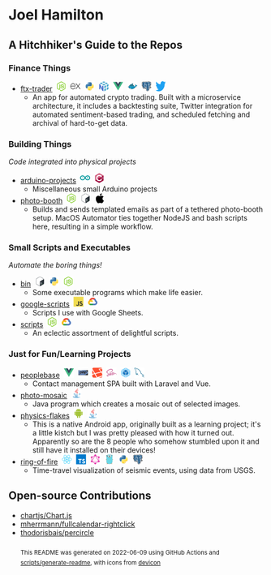 # Joel Hamilton

## A Hitchhiker's Guide to the Repos
### Finance Things
- [ftx-trader](https://github.com/joel-hamilton/ftx-trader)&nbsp;&nbsp;<img src="icons/nodejs/nodejs-original.svg" alt="nodejs" width="20" height="20">&nbsp;&nbsp;<img src="icons/express/express-original.svg" alt="express" width="20" height="20">&nbsp;&nbsp;<img src="icons/python/python-original.svg" alt="python" width="20" height="20">&nbsp;&nbsp;<img src="icons/numpy/numpy-original.svg" alt="numpy" width="20" height="20">&nbsp;&nbsp;<img src="icons/vuejs/vuejs-original.svg" alt="vuejs" width="20" height="20">&nbsp;&nbsp;<img src="icons/docker/docker-original.svg" alt="docker" width="20" height="20">&nbsp;&nbsp;<img src="icons/postgresql/postgresql-original.svg" alt="postgresql" width="20" height="20">&nbsp;&nbsp;<img src="icons/twitter/twitter-original.svg" alt="twitter" width="20" height="20">
    - An app for automated crypto trading. Built with a microservice architecture, it includes a backtesting suite, Twitter integration for automated sentiment-based trading, and scheduled fetching and archival of hard-to-get data.
### Building Things
_Code integrated into physical projects_
- [arduino-projects](https://github.com/joel-hamilton/arduino-projects)&nbsp;&nbsp;<img src="icons/arduino/arduino-original.svg" alt="arduino" width="20" height="20">&nbsp;&nbsp;<img src="icons/cplusplus/cplusplus-original.svg" alt="cplusplus" width="20" height="20">
    - Miscellaneous small Arduino projects
- [photo-booth](https://github.com/joel-hamilton/photo-booth)&nbsp;&nbsp;<img src="icons/nodejs/nodejs-original.svg" alt="nodejs" width="20" height="20">&nbsp;&nbsp;<img src="icons/bash/bash-original.svg" alt="bash" width="20" height="20">&nbsp;&nbsp;<img src="icons/apple/apple-original.svg" alt="apple" width="20" height="20">
    - Builds and sends templated emails as part of a tethered photo-booth setup. MacOS Automator ties together NodeJS and bash scripts here, resulting in a simple workflow.
### Small Scripts and Executables
_Automate the boring things!_
- [bin](https://github.com/joel-hamilton/bin)&nbsp;&nbsp;<img src="icons/bash/bash-original.svg" alt="bash" width="20" height="20">&nbsp;&nbsp;<img src="icons/python/python-original.svg" alt="python" width="20" height="20">&nbsp;&nbsp;<img src="icons/nodejs/nodejs-original.svg" alt="nodejs" width="20" height="20">
    - Some executable programs which make life easier.
- [google-scripts](https://github.com/joel-hamilton/google-scripts)&nbsp;&nbsp;<img src="icons/javascript/javascript-original.svg" alt="javascript" width="20" height="20">&nbsp;&nbsp;<img src="icons/googlecloud/googlecloud-original.svg" alt="googlecloud" width="20" height="20">
    - Scripts I use with Google Sheets.
- [scripts](https://github.com/joel-hamilton/scripts)&nbsp;&nbsp;<img src="icons/nodejs/nodejs-original.svg" alt="nodejs" width="20" height="20">&nbsp;&nbsp;<img src="icons/googlecloud/googlecloud-original.svg" alt="googlecloud" width="20" height="20">
    - An eclectic assortment of delightful scripts.
### Just for Fun/Learning Projects
- [peoplebase](https://github.com/joel-hamilton/peoplebase)&nbsp;&nbsp;<img src="icons/vuejs/vuejs-original.svg" alt="vuejs" width="20" height="20">&nbsp;&nbsp;<img src="icons/php/php-original.svg" alt="php" width="20" height="20">&nbsp;&nbsp;<img src="icons/laravel/laravel-original.svg" alt="laravel" width="20" height="20">&nbsp;&nbsp;<img src="icons/sass/sass-original.svg" alt="sass" width="20" height="20">&nbsp;&nbsp;<img src="icons/webpack/webpack-original.svg" alt="webpack" width="20" height="20">&nbsp;&nbsp;<img src="icons/mysql/mysql-original.svg" alt="mysql" width="20" height="20">
    - Contact management SPA built with Laravel and Vue.
- [photo-mosaic](https://github.com/joel-hamilton/photo-mosaic)&nbsp;&nbsp;<img src="icons/java/java-original.svg" alt="java" width="20" height="20">
    - Java program which creates a mosaic out of selected images.
- [physics-flakes](https://github.com/joel-hamilton/physics-flakes)&nbsp;&nbsp;<img src="icons/android/android-original.svg" alt="android" width="20" height="20">&nbsp;&nbsp;<img src="icons/java/java-original.svg" alt="java" width="20" height="20">
    - This is a native Android app, originally built as a learning project; it's a little kistch but I was pretty pleased with how it turned out. Apparently so are the 8 people who somehow stumbled upon it and still have it installed on their devices!
- [ring-of-fire](https://github.com/joel-hamilton/ring-of-fire)&nbsp;&nbsp;<img src="icons/react/react-original.svg" alt="react" width="20" height="20">&nbsp;&nbsp;<img src="icons/typescript/typescript-original.svg" alt="typescript" width="20" height="20">&nbsp;&nbsp;<img src="icons/graphql/graphql-plain.svg" alt="graphql" width="20" height="20">&nbsp;&nbsp;<img src="icons/go/go-original.svg" alt="go" width="20" height="20">&nbsp;&nbsp;<img src="icons/python/python-original.svg" alt="python" width="20" height="20">&nbsp;&nbsp;<img src="icons/postgresql/postgresql-original.svg" alt="postgresql" width="20" height="20">
    - Time-travel visualization of seismic events, using data from USGS.
## Open-source Contributions
- [chartjs/Chart.js](https://github.com/chartjs/Chart.js)
- [mherrmann/fullcalendar-rightclick](https://github.com/mherrmann/fullcalendar-rightclick)
- [thodorisbais/percircle](https://github.com/thodorisbais/percircle)<br><br><sub>This README was generated on 2022-06-09 using GitHub Actions and [scripts/generate-readme](https://github.com/joel-hamilton/joel-hamilton/blob/master/scripts/generate-readme), with icons from [devicon](https://github.com/devicons/devicon/)</sub>